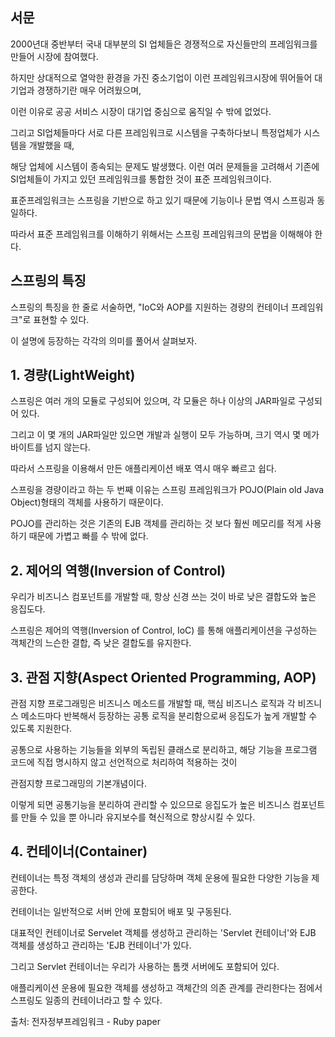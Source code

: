 

## 서문
2000년대 중반부터 국내 대부분의 SI 업체들은 경쟁적으로 자신들만의 프레임워크를 만들어 시장에 참여했다.

하지만 상대적으로 열악한 환경을 가진 중소기업이 이런 프레임워크시장에 뛰어들어 대기업과 경쟁하기란 매우 어려웠으며,

이런 이유로 공공 서비스 시장이 대기업 중심으로 움직일 수 밖에 없었다.

그리고 SI업체들마다 서로 다른 프레임워크로 시스템을 구축하다보니 특정업체가 시스템을 개발했을 때,

해당 업체에 시스템이 종속되는 문제도 발생했다. 이런 여러 문제들을 고려해서 기존에 SI업체들이 가지고 있던 프레임워크를 통합한 것이 표준 프레임워크이다.

표준프레임워크는 스프링을 기반으로 하고 있기 때문에 기능이나 문법 역시 스프링과 동일하다.

따라서 표준 프레임워크를 이해하기 위해서는 스프링 프레임워크의 문법을 이해해야 한다.

## 스프링의 특징

스프링의 특징을 한 줄로 서술하면, "IoC와 AOP를 지원하는 경량의 컨테이너 프레임워크"로 표현할 수 있다.

이 설명에 등장하는 각각의 의미를 풀어서 살펴보자.


## 1. 경량(LightWeight)

스프링은 여러 개의 모듈로 구성되어 있으며, 각 모듈은 하나 이상의 JAR파일로 구성되어 있다.

그리고 이 몇 개의 JAR파일만 있으면 개발과 실행이 모두 가능하며, 크기 역시 몇 메가바이트를 넘지 않는다.

따라서 스프링을 이용해서 만든 애플리케이션 배포 역시 매우 빠르고 쉽다.

스프링을 경량이라고 하는 두 번째 이유는 스프링 프레임워크가 POJO(Plain old Java Object)형태의 객체를 사용하기 때문이다.

POJO를 관리하는 것은 기존의 EJB 객체를 관리하는 것 보다 훨씬 메모리를 적게 사용하기 때문에 가볍고 빠를 수 밖에 없다.


## 2. 제어의 역행(Inversion of Control)

우리가 비즈니스 컴포넌트를 개발할 때, 항상 신경 쓰는 것이 바로 낮은 결합도와 높은 응집도다.

스프링은 제어의 역행(Inversion of Control, IoC) 를 통해 애플리케이션을 구성하는 객체간의 느슨한 결합, 즉 낮은 결합도를 유지한다. 


## 3. 관점 지향(Aspect Oriented Programming, AOP)

관점 지향 프로그래밍은 비즈니스 메소드를 개발할 때, 
핵심 비즈니스 로직과 각 비즈니스 메소드마다 반복해서 등장하는 공통 로직을 분리함으로써 응집도가 높게 개발할 수 있도록 지원한다.

공통으로 사용하는 기능들을 외부의 독립된 클래스로 분리하고, 해당 기능을 프로그램 코드에 직접 명시하지 않고 선언적으로 처리하여 적용하는 것이 

관점지향 프로그래밍의 기본개념이다.

이렇게 되면 공통기능을 분리하여 관리할 수 있으므로 응집도가 높은 비즈니스 컴포넌트를 만들 수 있을 뿐 아니라
유지보수를 혁신적으로 향상시킬 수 있다.


## 4. 컨테이너(Container)

컨테이너는 특정 객체의 생성과 관리를 담당하며 객체 운용에 필요한 다양한 기능을 제공한다.

컨테이너는 일반적으로 서버 안에 포함되어 배포 및 구동된다.

대표적인 컨테이너로 Servelet 객체를 생성하고 관리하는 'Servlet 컨테이너'와 EJB 객체를 생성하고 관리하는 'EJB 컨테이너'가 있다.

그리고 Servlet 컨테이너는 우리가 사용하는 톰캣 서버에도 포함되어 있다.

애플리케이션 운용에 필요한 객체를 생성하고 객체간의 의존 관계를 관리한다는 점에서 스프링도 일종의 컨테이너라고 할 수 있다. 


출처: 전자정부프레임워크 - Ruby paper 
